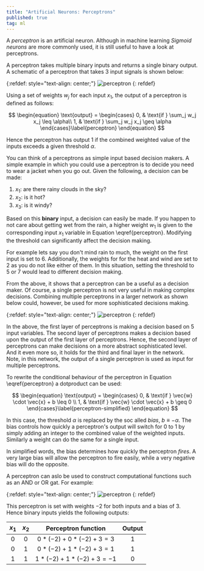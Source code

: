 ```yaml
---
title: "Artificial Neurons: Perceptrons"
published: true
tag: ml
---
```


A *perceptron* is an artificial neuron. Although in machine learning *Sigmoid
neurons* are more commonly used, it is still useful to have a look at
perceptrons.

A perceptron takes multiple binary inputs and returns a single binary output. A
schematic of a perceptron that takes 3 input signals is shown below:


{:refdef: style="text-align: center;"}
![perceptron](/assets/perceptron.svg)
{: refdef}

Using a set of weights $w_j$ for each input $x_1$, the output of a perceptron is
defined as follows:

$$ \begin{equation}
\text{output} =
\begin{cases}
    0,  & \text{if } \sum_j w_j x_j \leq \alpha\\
    1,  & \text{if } \sum_j w_j x_j \geq \alpha
\end{cases}\label{perceptron}
 \end{equation} $$

 Hence the perceptron has output $1$ if the combined weighted value of the
 inputs  exceeds a given threshold $\alpha$.

 You can think of a perceptrons as simple input based decision makers. A simple
 example  in which you could use a perceptron is to decide you need to wear a
 jacket when you go  out. Given the following, a decision can be made:

1. $x_1:$ are there rainy clouds in the sky?
2. $x_2:$ is it hot?
3. $x_3:$ is it windy?

Based on this **binary** input, a decision can easily be made. If you happen to
not care about getting wet from the rain, a higher weight $w_1$ is given to the
corresponding input $x_1$ variable in Equation \eqref{perceptron}. Modifying
the threshold can significantly affect the decision making.

For example lets say you don't mind rain to much, the weight on the first input
is set to $6$. Additionally, the weights for for the heat and wind are set to
$2$ as you do not like either of them. In this situation, setting the threshold
to $5$ or $7$ would lead to different decision making.

From the above, it shows that a perceptron can be a useful as a decision maker.
Of course, a single  perceptron is not very useful in making complex decisions.
Combining multiple perceptrons in a larger network as shown below could,
however, be used for more sophisticated decisions making.

{:refdef: style="text-align: center;"}
![perceptron](/assets/multiple-perceptrons.svg)
{: refdef}

In the above, the first layer of perceptrons is making a decision based on $5$
input variables. The second layer of perceptrons makes a decision based upon the
output of the first layer of perceptrons. Hence, the second layer of perceptrons
can make decisions on a more abstract sophisticated level. And it even more so,
it holds for the third and final layer in the network. Note, in this network,
the output of a single perceptron is used as input for multiple perceptrons.

To rewrite the conditional behaviour of the perceptron in Equation
\eqref{perceptron} a dotproduct can be used:

$$ \begin{equation}
\text{output} =
\begin{cases}
    0,  & \text{if } \vec{w} \cdot \vec{x} + b \leq 0 \\
    1,  & \text{if } \vec{w} \cdot \vec{x} + b \geq 0
\end{cases}\label{perceptron-simplified}
 \end{equation} $$

In this case, the threshold $\alpha$ is replaced by the soc alled *bias*, $b
\equiv - \alpha$. The bias controls how quickly a perceptron's output will
switch for $0$ to $1$ by simply adding an integer to the combined value of the
weighted inputs. Similarly a weight can do the same for a single input.

In simplified words, the bias determines how quickly the perceptron *fires*. A
very large bias will allow the perceptron to fire easily, while a very negative
bias will do the opposite.

A perceptron can aslo be used to construct computational functions such as an
AND or OR gat. For example:

{:refdef: style="text-align: center;"}
![perceptron](/assets/nand-gate.svg)
{: refdef}

This perceptron is set with weights $-2$ for both inputs and a bias of $3$. Hence binary inputs yields the following outputs:

| $x_1$ | $x_2$ |      Perceptron function       | Output |
|:-----:|:-----:|:------------------------------:|:------:|
|  $0$  |  $0$  | $0 * (-2) + 0 * (-2) + 3 = 3$  |  $1$   |
|  $0$  |  $1$  | $0 * (-2) + 1 * (-2) + 3 = 1$  |  $1$   |
|  $1$  |  $1$  | $1 * (-2) + 1 * (-2) + 3 = -1$ |  $0$   |
